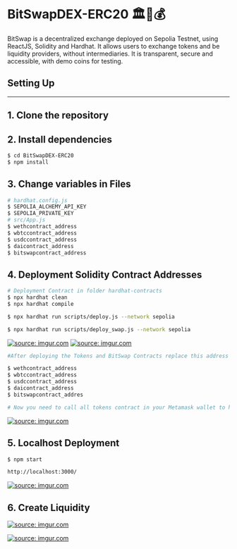 # BitSwapDEX-ERC20 🏛️📜💰 

BitSwap is a decentralized exchange deployed on Sepolia Testnet, using ReactJS, Solidity and Hardhat. It allows users to exchange tokens and be liquidity providers, without intermediaries. It is transparent, secure and accessible, with demo coins for testing.


## Setting Up
---
## 1. Clone the repository

## 2. Install dependencies

```bash
$ cd BitSwapDEX-ERC20
$ npm install 
```
## 3. Change variables in Files
```bash
# hardhat.config.js
$ SEPOLIA_ALCHEMY_API_KEY
$ SEPOLIA_PRIVATE_KEY
# src/App.js
$ wethcontract_address
$ wbtccontract_address
$ usdccontract_address
$ daicontract_address
$ bitswapcontract_address
```
## 4. Deployment Solidity Contract Addresses
```bash
# Deployment Contract in folder hardhat-contracts
$ npx hardhat clean
$ npx hardhat compile
```

``` bash
$ npx hardhat run scripts/deploy.js --network sepolia

$ npx hardhat run scripts/deploy_swap.js --network sepolia
```
<a href="https://imgur.com/fB1VLuG"><img src="https://i.imgur.com/fB1VLuG.gif" title="source: imgur.com" /></a>
<a href="https://imgur.com/rRMQ6z1"><img src="https://i.imgur.com/rRMQ6z1.gif" title="source: imgur.com" /></a>

``` bash
#After deploying the Tokens and BitSwap Contracts replace this address in src/sApp.js file with the variable:

$ wethcontract_address
$ wbtccontract_address
$ usdccontract_address
$ daicontract_address
$ bitswapcontract_addres

```


``` bash
# Now you need to call all tokens contract in your Metamask wallet to have funds from the created tokens.
```
<a href="https://imgur.com/IbGeu8a"><img src="https://i.imgur.com/IbGeu8a.gif" title="source: imgur.com" /></a>


## 5. Localhost Deployment

``` bash
$ npm start

http://localhost:3000/

```
<a href="https://imgur.com/g898yNJ"><img src="https://i.imgur.com/g898yNJ.gif" title="source: imgur.com" /></a>


## 6. Create Liquidity

<a href="https://imgur.com/o7Bx3BK"><img src="https://i.imgur.com/o7Bx3BK.gif" title="source: imgur.com" /></a>


<a href="https://imgur.com/76XhNdH"><img src="https://i.imgur.com/76XhNdH.gif" title="source: imgur.com" /></a>























